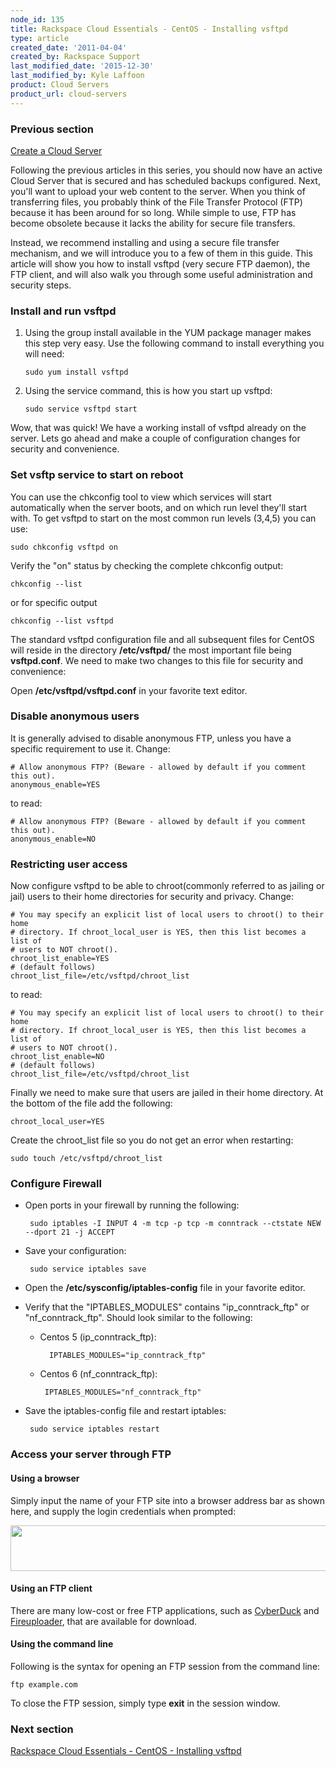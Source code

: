 ```yaml
---
node_id: 135
title: Rackspace Cloud Essentials - CentOS - Installing vsftpd
type: article
created_date: '2011-04-04'
created_by: Rackspace Support
last_modified_date: '2015-12-30'
last_modified_by: Kyle Laffoon
product: Cloud Servers
product_url: cloud-servers
---
```


### Previous section

[Create a Cloud Server](/how-to/create-a-cloud-server)

Following the previous articles in this series, you should now have an
active Cloud Server that is secured and has scheduled backups
configured. Next, you'll want to upload your web content to the server.
When you think of transferring files, you probably think of the File
Transfer Protocol (FTP) because it has been around for so long. While
simple to use, FTP has become obsolete because it lacks the ability for
secure file transfers.

Instead, we recommend installing and using a secure file transfer
mechanism, and we will introduce you to a few of them in this guide.
This article will show you how to install vsftpd (very secure FTP
daemon), the FTP client, and will also walk you through some useful
administration and security steps.


### Install and run vsftpd

1. Using the group install available in the YUM package manager makes this
step very easy. Use the following command to install everything you will
need:

       sudo yum install vsftpd

2. Using the service command, this is how you start up vsftpd:

       sudo service vsftpd start

Wow, that was quick! We have a working install of vsftpd already on the
server. Lets go ahead and make a couple of configuration changes for
security and convenience.

### Set vsftp service to start on reboot

You can use the chkconfig tool to view which services will start
automatically when the server boots, and on which run level they'll
start with. To get vsftpd to start on the most common run levels (3,4,5)
you can use:

    sudo chkconfig vsftpd on

Verify the "on" status by checking the complete chkconfig output:

    chkconfig --list

or for specific output

    chkconfig --list vsftpd

The standard vsftpd configuration file and all subsequent files for
CentOS will reside in the directory **/etc/vsftpd/** the most important file
being **vsftpd.conf**. We need to make two changes to this file for security
and convenience:

Open **/etc/vsftpd/vsftpd.conf** in your favorite text editor.

### Disable anonymous users

It is generally advised to disable anonymous FTP, unless you have a
specific requirement to use it.
Change:

    # Allow anonymous FTP? (Beware - allowed by default if you comment this out).
    anonymous_enable=YES

to read:

    # Allow anonymous FTP? (Beware - allowed by default if you comment this out).
    anonymous_enable=NO

### Restricting user access

Now configure vsftpd to be able to chroot(commonly referred to as
jailing or jail) users to their home directories for security and
privacy. Change:

    # You may specify an explicit list of local users to chroot() to their home
    # directory. If chroot_local_user is YES, then this list becomes a list of
    # users to NOT chroot().
    chroot_list_enable=YES
    # (default follows)
    chroot_list_file=/etc/vsftpd/chroot_list

to read:

    # You may specify an explicit list of local users to chroot() to their home
    # directory. If chroot_local_user is YES, then this list becomes a list of
    # users to NOT chroot().
    chroot_list_enable=NO
    # (default follows)
    chroot_list_file=/etc/vsftpd/chroot_list

Finally we need to make sure that users are jailed in their home
directory. At the bottom of the file add the following:

    chroot_local_user=YES

Create the chroot_list file so you do not get an error when restarting:

    sudo touch /etc/vsftpd/chroot_list

### Configure Firewall

-  Open ports in your firewall by running the following:

        sudo iptables -I INPUT 4 -m tcp -p tcp -m conntrack --ctstate NEW --dport 21 -j ACCEPT

-  Save your configuration:

        sudo service iptables save

-  Open the **/etc/sysconfig/iptables-config** file in your favorite editor.

-  Verify that the "IPTABLES_MODULES" contains "ip_conntrack_ftp" or
"nf_conntrack_ftp". Should look similar to the following:

   -  Centos 5 (ip_conntrack_ftp):

            IPTABLES_MODULES="ip_conntrack_ftp"

   -  Centos 6 (nf_conntrack_ftp):

           IPTABLES_MODULES="nf_conntrack_ftp"

-  Save the iptables-config file and restart iptables:

        sudo service iptables restart


### Access your server through FTP

#### Using a browser

Simply input the name of your FTP site into a browser address bar as
shown here, and supply the login credentials when prompted:

<img src="https://8026b2e3760e2433679c-fffceaebb8c6ee053c935e8915a3fbe7.ssl.cf2.rackcdn.com/field/image/ftp.png" width="538" height="73" />

#### Using an FTP client

There are many low-cost or free FTP applications, such as
[CyberDuck](https://cyberduck.io/?l=en) and
[Fireuploader](http://www.fireuploader.com/), that are available for
download.

#### Using the command line

Following is the syntax for opening an FTP session from the command line:

    ftp example.com

To close the FTP session, simply type **exit** in the session window.

### Next section

[Rackspace Cloud Essentials - CentOS - Installing vsftpd](/how-to/rackspace-cloud-essentials-centos-configuring-a-user-in-vsftpd)
